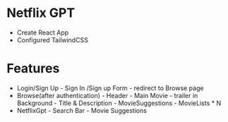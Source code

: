 # Netflix GPT
- Create React App
- Configured TailwindCSS

# Features
- Login/Sign Up
      - Sign In /Sign up Form
      - redirect to Browse page
- Browse(after authentication)
      - Header
      - Main Movie
            - trailer in Background
            - Title & Description
            - MovieSuggestions
                    - MovieLists * N
- NetflixGpt
       - Search Bar
       - Movie Suggestions 